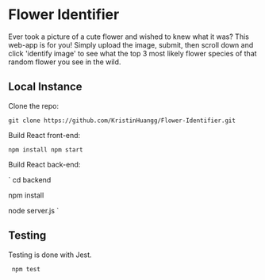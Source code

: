 # Flower Identifier

Ever took a picture of a cute flower and wished to knew what it was? This web-app is for you! Simply upload the image, submit, then scroll down and click 'identify image' to see what the top 3 most likely flower species of that random flower you see in the wild.

## Local Instance

Clone the repo:

` git clone https://github.com/KristinHuangg/Flower-Identifier.git `


Build React front-end:

` npm install
  npm start
`

Build React back-end:

` cd backend

  npm install
  
  node server.js
`

## Testing

Testing is done with Jest.

` npm test`
